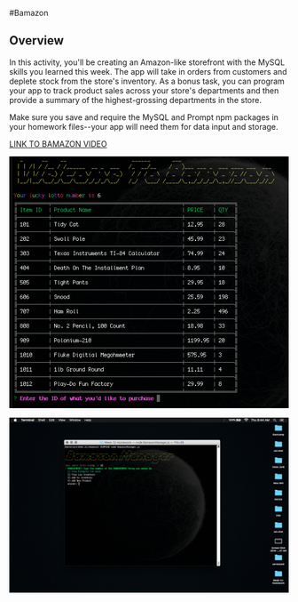 
#Bamazon

**Overview**
-------------
In this activity, you'll be creating an Amazon-like storefront with the MySQL skills you learned this week. The app will take in orders from customers and deplete stock from the store's inventory. As a bonus task, you can program your app to track product sales across your store's departments and then provide a summary of the highest-grossing departments in the store.

Make sure you save and require the MySQL and Prompt npm packages in your homework files--your app will need them for data input and storage.

[LINK TO BAMAZON VIDEO](https://github.com/shaanobney/Week-12-Homework/blob/master/Bamazon1.mp4)

![](https://github.com/shaanobney/Week-12-Homework/blob/master/images/3.jpg?raw=true)

![wocka wocka](https://github.com/shaanobney/Week-12-Homework/blob/master/images/2.jpg?raw=true)
